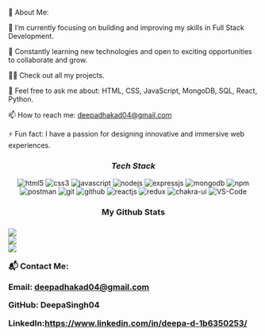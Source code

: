 💫 About Me:


🔭 I’m currently focusing on building and improving my skills in Full Stack Development.

🌱 Constantly learning new technologies and open to exciting opportunities to collaborate and grow.

👨‍💻 Check out all my projects.

💬 Feel free to ask me about: HTML, CSS, JavaScript, MongoDB, SQL, React, Python.

📫 How to reach me: deepadhakad04@gmail.com

⚡ Fun fact: I have a passion for designing innovative and immersive web experiences.

<h3 align="center"><i>Tech Stack</i></h3>

<p align="center">
    <img src="https://img.shields.io/badge/HTML5-E34F26?style=for-the-badge&logo=html5&logoColor=white" alt="html5" />
    <img src="https://img.shields.io/badge/CSS3-1572B6?style=for-the-badge&logo=css3&logoColor=white" alt="css3" />
    <img src="https://img.shields.io/badge/JavaScript-323330?style=for-the-badge&logo=javascript&logoColor=F7DF1E" alt="javascript" />
    <img src="https://img.shields.io/badge/Node.js-339933?style=for-the-badge&logo=nodedotjs&logoColor=white" alt="nodejs" />
    <img src="https://img.shields.io/badge/Express.js-000000?style=for-the-badge&logo=express&logoColor=white" alt="expressjs" />
    <img src="https://img.shields.io/badge/MongoDB-4EA94B?style=for-the-badge&logo=mongodb&logoColor=white" alt="mongodb" />
    <img src="https://img.shields.io/badge/npm-CB3837?style=for-the-badge&logo=npm&logoColor=white" alt="npm" />
    <img src="https://img.shields.io/badge/Postman-FF6C37?style=for-the-badge&logo=Postman&logoColor=white" alt="postman" />
    <img src="https://img.shields.io/badge/Git-f44d27?style=for-the-badge&logo=git&logoColor=white" alt="git" />
    <img src="https://img.shields.io/badge/GitHub-100000?style=for-the-badge&logo=github&logoColor=white" alt="github" />
    <img src="https://img.shields.io/badge/React-20232A?style=for-the-badge&logo=react&logoColor=61DAFB" alt="reactjs" />
    <img src="https://img.shields.io/badge/Redux-593D88?style=for-the-badge&logo=redux&logoColor=white" alt="redux" />
    <img src="https://img.shields.io/badge/Chakra%20UI-3bc7bd?style=for-the-badge&logo=chakraui&logoColor=white" alt="chakra-ui" />
	   <img src="https://img.shields.io/badge/VS%20Code-007ACC?style=for-the-badge&logo=VisualStudioCode&logoColor=white" alt="VS-Code" />
</p>


<h3 align="center">My Github Stats<h3>
	
![](https://github-readme-stats.vercel.app/api?username=DeepaSingh04&theme=radical&hide_border=false&include_all_commits=true&count_private=true)<br/>
![](https://github-readme-streak-stats.herokuapp.com/?user=DeepaSingh04&theme=radical&hide_border=false)<br/>
![](https://github-readme-stats.vercel.app/api/top-langs/?username=DeepaSingh04&theme=radical&hide_border=false&include_all_commits=true&count_private=true&layout=compact)


📬 Contact Me:

Email: deepadhakad04@gmail.com


GitHub: DeepaSingh04


LinkedIn:https://www.linkedin.com/in/deepa-d-1b6350253/
